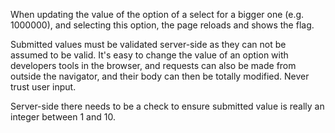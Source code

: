 When updating the value of the option of a select for a bigger one (e.g. 1000000), and selecting this option, the page reloads and shows the flag.

Submitted values must be validated server-side as they can not be assumed to be valid. It's easy to change the value of an option with developers tools in the browser, and requests can also be made from outside the navigator, and their body can then be totally modified. Never trust user input.

Server-side there needs to be a check to ensure submitted value is really an integer between 1 and 10.
